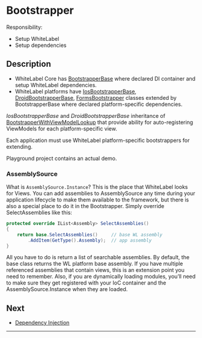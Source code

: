 # Bootstrapper

Responsibility:

- Setup WhiteLabel
- Setup dependencies

## Description

- WhiteLabel Core has [BootstrapperBase](xref:Softeq.XToolkit.WhiteLabel.Bootstrapper.BootstrapperBase) where declared DI container and setup WhiteLabel dependencies.
- WhiteLabel platforms have [IosBootstrapperBase](xref:Softeq.XToolkit.WhiteLabel.iOS.IosBootstrapperBase), [DroidBootstrapperBase](xref:Softeq.XToolkit.WhiteLabel.Droid.DroidBootstrapperBase), [FormsBootstrapper](xref:Softeq.XToolkit.WhiteLabel.Forms.FormsBootstrapper) classes extended by BootstrapperBase where declared platform-specific dependencies.

*IosBootstrapperBase* and *DroidBootstrapperBase* inheritance of  [BootstrapperWithViewModelLookup](xref:Softeq.XToolkit.WhiteLabel.Bootstrapper.BootstrapperWithViewModelLookup) that provide ability for auto-registering ViewModels for each platform-specific view.

Each application must use WhiteLabel platform-specific bootstrappers for extending.

Playground project contains an actual demo.

### AssemblySource

What is `AssemblySource.Instance`? This is the place that WhiteLabel looks for Views. You can add assemblies to AssemblySource any time during your application lifecycle to make them available to the framework, but there is also a special place to do it in the Bootstrapper. Simply override SelectAssemblies like this:

```cs
protected override IList<Assembly> SelectAssemblies()
{
    return base.SelectAssemblies()     // base WL assembly
        .AddItem(GetType().Assembly);  // app assembly
}
```

All you have to do is return a list of searchable assemblies. By default, the base class returns the WL platform base assembly. If you have multiple referenced assemblies that contain views, this is an extension point you need to remember. Also, if you are dynamically loading modules, you’ll need to make sure they get registered with your IoC container and the AssemblySource.Instance when they are loaded.

## Next

- [Dependency Injection](di.md)

---
